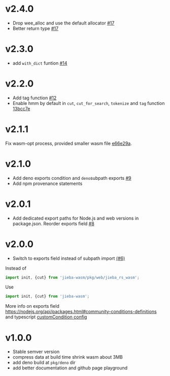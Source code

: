 # v2.4.0
- Drop wee_alloc and use the default allocator [#17](https://github.com/fengkx/jieba-wasm/pull/17)
- Better return type [#17](https://github.com/fengkx/jieba-wasm/pull/17)

# v2.3.0
-  add `with_dict` funtion [#14](https://github.com/fengkx/jieba-wasm/pull/14)

# v2.2.0
- Add tag function [#12](https://github.com/fengkx/jieba-wasm/pull/12)
- Enable hmm by default in `cut`, `cut_for_search`, `tokenize` and `tag` function [13bcc7e](https://github.com/fengkx/jieba-wasm/commit/13bcc7e)

# v2.1.1
Fix wasm-opt process, provided smaller wasm file [e66e29a](https://github.com/fengkx/jieba-wasm/commit/e66e29a).

# v2.1.0
- Add deno exports condition and `deno`subpath exports [#9](https://github.com/fengkx/jieba-wasm/pull/9)
- Add npm provenance statements

# v2.0.1
- Add dedicated export paths for Node.js and web versions in package.json. Reorder exports field [#8](https://github.com/fengkx/jieba-wasm/pull/8)

# v2.0.0
- Switch to exports field instead of subpath import [(#6)](https://github.com/fengkx/jieba-wasm/pull/6)

Instead of
```javascript
import init, {cut} from 'jieba-wasm/pkg/web/jieba_rs_wasm';
```
Use 
```typescript
import init, {cut} from 'jieba-wasm';
```

More info on exports field https://nodejs.org/api/packages.html#community-conditions-definitions and typescript [customCondition config](https://nodejs.org/api/packages.html#community-conditions-definitions)


# v1.0.0
- Stable semver version
- compress data at build time shrink wasm about 3MB
- add deno build at `pkg/deno` dir
- add better documentation and github page playground
